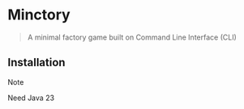 # Minctory
> A minimal factory game built on Command Line Interface (CLI)

## Installation
> [!NOTE]
> Need Java 23